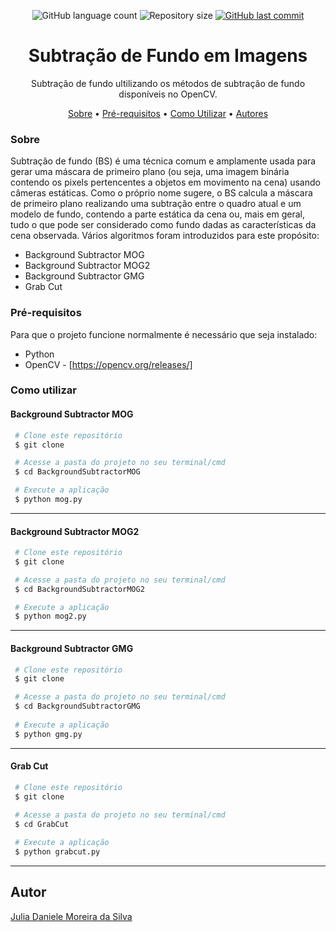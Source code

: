 <p align="center">
  <img alt="GitHub language count" src="https://img.shields.io/github/languages/count/juliadsilva/Background-Subtraction?style=social">

  <img alt="Repository size" src="https://img.shields.io/github/repo-size/juliadsilva/Background-Subtraction?style=social">
  
  <a href="https://github.com/juliadsilva/Deep-Analisys/commits/master">
    <img alt="GitHub last commit" src="https://img.shields.io/github/last-commit/juliadsilva/Background-Subtraction?style=social">
  </a>
</p>

<h1 align="center">Subtração de Fundo em Imagens</h1>
<p align="center">Subtração de fundo ultilizando os métodos de subtração de fundo disponíveis no OpenCV.</p>

<p align="center">
 <a href="#sobre">Sobre</a> •
 <a href="#pre-requisitos">Pré-requisitos</a> •
 <a href="#como-utilizar">Como Utilizar</a> • 
 <a href="#autor">Autores</a>
</p>

### Sobre
  Subtração de fundo (BS) é uma técnica comum e amplamente usada para gerar uma máscara de primeiro plano (ou seja, uma imagem binária contendo os pixels pertencentes a objetos em movimento na cena) usando câmeras estáticas.
  Como o próprio nome sugere, o BS calcula a máscara de primeiro plano realizando uma subtração entre o quadro atual e um modelo de fundo, contendo a parte estática da cena ou, mais em geral, tudo o que pode ser considerado como fundo dadas as características da cena observada.
  Vários algoritmos foram introduzidos para este propósito: 
  
- Background Subtractor MOG
- Background Subtractor MOG2
- Background Subtractor GMG
- Grab Cut

### Pré-requisitos

Para que o projeto funcione normalmente é necessário que seja instalado:
- Python
- OpenCV - [https://opencv.org/releases/]

### Como utilizar

#### Background Subtractor MOG

   ```bash
    # Clone este repositório
    $ git clone 

    # Acesse a pasta do projeto no seu terminal/cmd
    $ cd BackgroundSubtractorMOG

    # Execute a aplicação
    $ python mog.py
   ```
---


#### Background Subtractor MOG2

   ```bash
    # Clone este repositório
    $ git clone 

    # Acesse a pasta do projeto no seu terminal/cmd
    $ cd BackgroundSubtractorMOG2

    # Execute a aplicação
    $ python mog2.py
   ```
---

#### Background Subtractor GMG

   ```bash
    # Clone este repositório
    $ git clone 

    # Acesse a pasta do projeto no seu terminal/cmd
    $ cd BackgroundSubtractorGMG
    
    # Execute a aplicação
    $ python gmg.py
   ```
---

#### Grab Cut

   ```bash
    # Clone este repositório
    $ git clone 

    # Acesse a pasta do projeto no seu terminal/cmd
    $ cd GrabCut
    
    # Execute a aplicação
    $ python grabcut.py
   ```
---
## Autor
<a href="https://github.com/juliadsilva">Julia Daniele Moreira da Silva </a>
 
    
